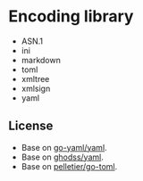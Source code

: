 # Encoding library
  - ASN.1
  - ini
  - markdown
  - toml
  - xmltree
  - xmlsign
  - yaml

## License
  - Base on [go-yaml/yaml](https://github.com/go-yaml/yaml).
  - Base on [ghodss/yaml](https://github.com/ghodss/yaml).
  - Base on [pelletier/go-toml](https://github.com/pelletier/go-toml).